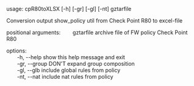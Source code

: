 usage: cpR80toXLSX [-h] [-gr] [-gl] [-nt] gztarfile

Conversion output show_policy util from Check Point R80 to excel-file

positional arguments:
&emsp;&emsp;gztarfile     archive file of FW policy Check Point R80

options:<BR>
&emsp;&emsp;-h, --help    show this help message and exit<BR>
&emsp;&emsp;-gr, --group  DON'T expand group composition<BR>
&emsp;&emsp;-gl, --glb    include global rules from policy<BR>
&emsp;&emsp;-nt, --nat    include nat rules from policy
